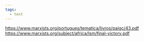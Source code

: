 ```yaml
---
tags:
  - text
---
```

https://www.marxists.org/portugues/tematica/livros/paigc/43.pdf
https://www.marxists.org/subject/africa/lsm/final-victory.pdf